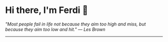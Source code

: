 <h1>Hi there, I'm Ferdi 👋</h1>

<p><em>
  "Most people fail in life not because they aim too high and miss, but because they aim too low and hit." — Les Brown
</em></p>

---
